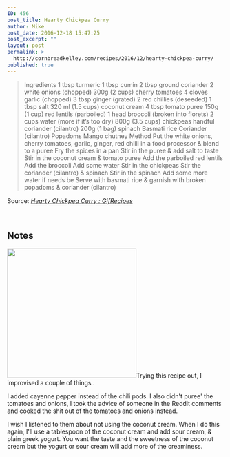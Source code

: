 ```yaml
---
ID: 456
post_title: Hearty Chickpea Curry
author: Mike
post_date: 2016-12-18 15:47:25
post_excerpt: ""
layout: post
permalink: >
  http://cornbreadkelley.com/recipes/2016/12/hearty-chickpea-curry/
published: true
---
```

<blockquote>Ingredients
1 tbsp turmeric
1 tbsp cumin
2 tbsp ground coriander
2 white onions (chopped)
300g (2 cups) cherry tomatoes
4 cloves garlic (chopped)
3 tbsp ginger (grated)
2 red chillies (deseeded)
1 tbsp salt
320 ml (1.5 cups) coconut cream
4 tbsp tomato puree
150g (1 cup) red lentils (parboiled)
1 head broccoli (broken into florets)
2 cups water (more if it’s too dry)
800g (3.5 cups) chickpeas
handful coriander (cilantro)
200g (1 bag) spinach
Basmati rice
Coriander (cilantro)
Popadoms
Mango chutney
Method
Put the white onions, cherry tomatoes, garlic, ginger, red chilli in a food processor &amp; blend to a puree
Fry the spices in a pan
Stir in the puree &amp; add salt to taste
Stir in the coconut cream &amp; tomato puree
Add the parboiled red lentils
Add the broccoli
Add some water
Stir in the chickpeas
Stir the coriander (cilantro) &amp; spinach
Stir in the spinach
Add some more water if needs be
Serve with basmati rice &amp; garnish with broken popadoms &amp; coriander (cilantro)</blockquote>
Source: <em><a href="http://archive.is/MjYHO">Hearty Chickpea Curry : GifRecipes</a></em>

&nbsp;
<h2>Notes</h2>
<a href="http://recipebox.mkelley.net/wp-content/uploads/2016/12/hpMnPKj.gif"><img class="wp-image-464 size-medium alignright" src="http://recipebox.mkelley.net/wp-content/uploads/2016/12/hpMnPKj-300x300.gif" width="300" height="300" /></a>Trying this recipe out, I improvised a couple of things .

I added cayenne pepper instead of the chili pods. I also didn't puree' the tomatoes and onions, I took the advice of someone in the Reddit comments and cooked the shit out of the tomatoes and onions instead.

I wish I listened to them about not using the coconut cream. When I do this again, I'll use a tablespoon of the coconut cream and add sour cream, &amp; plain greek yogurt. You want the taste and the sweetness of the coconut cream but the yogurt or sour cream will add more of the creaminess.

&nbsp;